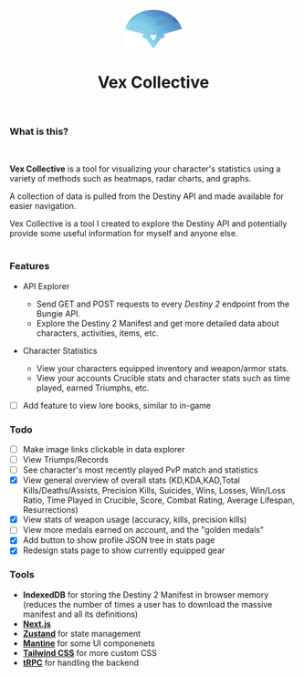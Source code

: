 <div align="center">
  <br>
  <img src="public/logo.png" width="100">
  <h1>Vex Collective</h1>
  <br>
</div>

### What is this?

<br>

**Vex Collective** is a tool for visualizing your character's statistics using a variety of methods such as heatmaps, radar charts, and graphs.

A collection of data is pulled from the Destiny API and made available for easier navigation.

Vex Collective is a tool I created to explore the Destiny API and potentially provide some useful information for myself and anyone else.

<h1></h1>

### Features

- API Explorer
  - Send GET and POST requests to every _Destiny 2_ endpoint from the Bungie API.
  - Explore the Destiny 2 Manifest and get more detailed data about characters, activities, items, etc.
- Character Statistics

  - View your characters equipped inventory and weapon/armor stats.
  - View your accounts Crucible stats and character stats such as time played, earned Triumphs, etc.

- [ ] Add feature to view lore books, similar to in-game

### Todo

- [ ] Make image links clickable in data explorer
- [ ] View Triumps/Records
- [ ] See character's most recently played PvP match and statistics
- [x] View general overview of overall stats (KD,KDA,KAD,Total Kills/Deaths/Assists, Precision Kills, Suicides, Wins, Losses, Win/Loss Ratio, Time Played in Crucible, Score, Combat Rating, Average Lifespan, Resurrections)
- [x] View stats of weapon usage (accuracy, kills, precision kills)
- [ ] View more medals earned on account, and the "golden medals"
- [x] Add button to show profile JSON tree in stats page
- [x] Redesign stats page to show currently equipped gear

### Tools

- **IndexedDB** for storing the Destiny 2 Manifest in browser memory (reduces the number of times a user has to download the massive manifest and all its definitions)
- [**Next.js**](https://nextjs.org/)
- [**Zustand**](https://zustand-demo.pmnd.rs/) for state management
- [**Mantine**](https://mantine.dev) for some UI componenets
- [**Tailwind CSS**](https://tailwindcss.com/) for more custom CSS
- [**tRPC**](https://trpc.io/) for handling the backend

